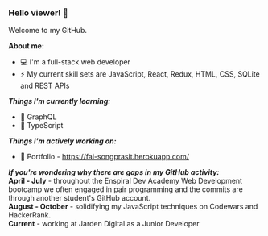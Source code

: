 ### Hello viewer! 👋

Welcome to my GitHub.

**About me:**
- 💻 I'm a full-stack web developer     
- ⚡ My current skill sets are JavaScript, React, Redux, HTML, CSS, SQLite and REST APIs

***Things I'm currently learning:***
- 🌱 GraphQL
- 🌱 TypeScript   

***Things I'm actively working on:***
- 🔭 Portfolio - https://fai-songprasit.herokuapp.com/

***If you're wondering why there are gaps in my GitHub activity:***    
**April - July** - throughout the Enspiral Dev Academy Web Development bootcamp we often engaged in pair programming
and the commits are through another student's GitHub account.    
**August - October** - solidifying my JavaScript techniques on Codewars and HackerRank.          
**Current** - working at Jarden Digital as a Junior Developer


<!--
**fai-songprasit/fai-songprasit** is a ✨ _special_ ✨ repository because its `README.md` (this file) appears on your GitHub profile.

Here are some ideas to get you started:

- 🔭 I’m currently working on ...
- 🌱 I’m currently learning ...
- 👯 I’m looking to collaborate on ...
- 🤔 I’m looking for help with ...
- 💬 Ask me about ...
- 📫 How to reach me: ...
- 😄 Pronouns: ...
- ⚡ Fun fact: ...
-->
